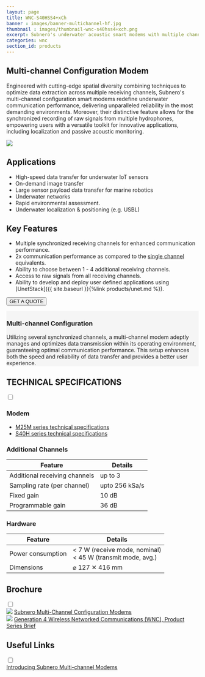 ```yaml
---
layout: page
title: WNC-S40HSS4+xCh
banner : images/banner-multichannel-hf.jpg
thumbnail : images/thumbnail-wnc-s40hss4+xch.png
excerpt: Subnero's underwater acoustic smart modems with multiple channels for high-speed data acquisition.
categories: wnc
section_id: products
---
```


## Multi-channel Configuration Modem

Engineered with cutting-edge spatial diversity combining techniques to optimize data extraction across multiple receiving channels, Subnero's multi-channel configuration smart modems redefine underwater communication performance, delivering unparalleled reliability in the most demanding environments. Moreover, their distinctive feature allows for the synchronized recording of raw signals from multiple hydrophones, empowering users with a versatile toolkit for innovative applications, including localization and passive acoustic monitoring.

<div class='pulse-img-div'>
    <img src="{{site.baseurl}}/images/mc-performance.png" class='pulse-img'>
</div>

## Applications

- High-speed data transfer for underwater IoT sensors
- On-demand image transfer
- Large sensor payload data transfer for marine robotics
- Underwater networks
- Rapid environmental assessment.
- Underwater localization & positioning (e.g. USBL)

## Key Features

- Multiple synchronized receiving channels for enhanced communication performance.
- 2x communication performance as compared to the [single channel]({{site.baseurl}}/products/wnc-s40hss4.html) equivalents.
- Ability to choose between 1 - 4 additional receiving channels.
- Access to raw signals from all receiving channels.
- Ability to develop and deploy user defined applications using [UnetStack]({{ site.baseurl }}{%link products/unet.md %}).

<a href="mailto:sales@subnero.com"><button type="button">GET A QUOTE</button></a>

<div id="embedded"></div>
<div class='full' style='background: #f5f5f5'>

  <div class ='media product' >
    <img class = "align-self-start mr-3" alt="" src="{{site.baseurl}}/images/boxart-wnc-s40hss4+xch.png"/>
    <div class='media-body product product-content'>
    <h3 style="text-transform: none;" id="surface">Multi-channel Configuration</h3>
          <p>Utilizing several synchronized channels, a multi-channel modem adeptly manages and optimizes data transmission within its operating environment, guaranteeing optimal communication performance. This setup enhances both the speed and reliability of data transfer and provides a better user experience.</p>
    </div>
  </div>
</div>

<div class='two spacing'></div>

<div class='wrap-collapsible'>
<h2 style="text-transform: none;" id="m_techspec">TECHNICAL SPECIFICATIONS</h2>
<input id ='tech-specs' class='toggle' type='checkbox'>
<label class='lbl-toggle' for='tech-specs'></label>
<div class='collapsible-content' markdown="1">

### Modem

- <a href="{{site.baseurl}}/products/wnc-m25mss4.html#s_techspec">M25M series technical specifications</a>
- <a href="{{site.baseurl}}/products/wnc-s40hss4.html#s_techspec">S40H series technical specifications</a>

### Additional Channels

| Feature                                | Details                                   |
| -------------------------------------- | ----------------------------------------- |
|  Additional receiving channels         | up to 3                                   |
|  Sampling rate (per channel)           | upto 256 kSa/s                            |
|  Fixed gain                            | 10 dB                                     |
|  Programmable gain                     | 36 dB                                     |

### Hardware

| Feature                                | Details                                   |
| -------------------------------------- | ----------------------------------------- |
| Power consumption                      | < 7 W (receive mode, nominal)<br>< 45 W (transmit mode, avg.)|
| Dimensions                             | ⌀ 127 ✕ 416 mm                            |

</div>
</div>

<div class='wrap-collapsible'>
  <h2>Brochure</h2>
  <input id ='compatibility' class='toggle' type='checkbox'>
  <label class='lbl-toggle' for='compatibility'></label>
  <div class='collapsible-content'>
    <div class="brochure-container">
      <a href="{{site.baseurl}}/brochures/Subnero-MC-Modems.pdf" target="_blank"><img class="brochure-thumb" src="{{site.baseurl}}/brochures/modem5.jpg"></a>
      <a href="{{site.baseurl}}/brochures/Subnero-MC-Modems.pdf" target="_blank">Subnero Multi-Channel Configuration Modems</a>
    </div>
    <div class="brochure-container">
        <a href="{{site.baseurl}}/brochures/Gen4-WNC.pdf" target="_blank"><img class="brochure-thumb" src="{{site.baseurl}}/brochures/wnc.jpg"></a>
        <a href="{{site.baseurl}}/brochures/Gen4-WNC.pdf" target="_blank">Generation 4 Wireless Networked Communications (WNC), Product Series Brief</a>
    </div>
  </div>
</div>

<div class='wrap-collapsible'>
  <h2>Useful Links</h2>
  <input id ='useful-links' class='toggle' type='checkbox'>
  <label class='lbl-toggle' for='useful-links'></label>
  <div class='collapsible-content'>
    <div class="brochure-container">
      <a href="{{site.baseurl}}/wnc/news/2021/05/12/Subnero-Multi-channel-Modems.html" target="_blank">Introducing Subnero Multi-channel Modems</a>
    </div>
</div>
</div>

